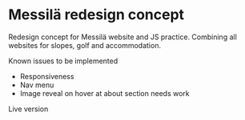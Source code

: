 # Messilä redesign concept

Redesign concept for Messilä website and JS practice. Combining all websites for slopes, golf and accommodation.

Known issues to be implemented

- Responsiveness
- Nav menu
- Image reveal on hover at about section needs work


Live version


